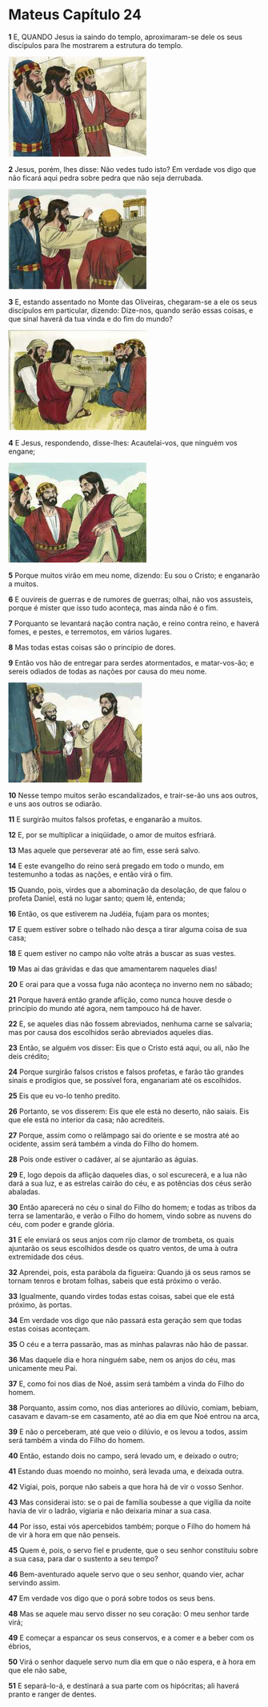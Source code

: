 # Mateus Capítulo 24

**1** 	E, QUANDO Jesus ia saindo do templo, aproximaram-se dele os seus discípulos para lhe mostrarem a estrutura do templo.

![](../Images/SweetPublishing/41-13-2.jpg) 

**2** 	Jesus, porém, lhes disse: Não vedes tudo isto? Em verdade vos digo que não ficará aqui pedra sobre pedra que não seja derrubada.

![](../Images/SweetPublishing/41-13-3.jpg) 

**3** 	E, estando assentado no Monte das Oliveiras, chegaram-se a ele os seus discípulos em particular, dizendo: Dize-nos, quando serão essas coisas, e que sinal haverá da tua vinda e do fim do mundo?

![](../Images/SweetPublishing/41-13-4.jpg) 

**4** 	E Jesus, respondendo, disse-lhes: Acautelai-vos, que ninguém vos engane;

![](../Images/SweetPublishing/41-13-5.jpg) 

**5** 	Porque muitos virão em meu nome, dizendo: Eu sou o Cristo; e enganarão a muitos.

**6** 	E ouvireis de guerras e de rumores de guerras; olhai, não vos assusteis, porque é mister que isso tudo aconteça, mas ainda não é o fim.

**7** 	Porquanto se levantará nação contra nação, e reino contra reino, e haverá fomes, e pestes, e terremotos, em vários lugares.

**8** 	Mas todas estas coisas são o princípio de dores.

**9** 	Então vos hão de entregar para serdes atormentados, e matar-vos-ão; e sereis odiados de todas as nações por causa do meu nome.

![](../Images/SweetPublishing/41-13-6.jpg) 

**10** 	Nesse tempo muitos serão escandalizados, e trair-se-ão uns aos outros, e uns aos outros se odiarão.

**11** 	E surgirão muitos falsos profetas, e enganarão a muitos.

**12** 	E, por se multiplicar a iniqüidade, o amor de muitos esfriará.

**13** 	Mas aquele que perseverar até ao fim, esse será salvo.

**14** 	E este evangelho do reino será pregado em todo o mundo, em testemunho a todas as nações, e então virá o fim.

**15** 	Quando, pois, virdes que a abominação da desolação, de que falou o profeta Daniel, está no lugar santo; quem lê, entenda;

**16** 	Então, os que estiverem na Judéia, fujam para os montes;

**17** 	E quem estiver sobre o telhado não desça a tirar alguma coisa de sua casa;

**18** 	E quem estiver no campo não volte atrás a buscar as suas vestes.

**19** 	Mas ai das grávidas e das que amamentarem naqueles dias!

**20** 	E orai para que a vossa fuga não aconteça no inverno nem no sábado;

**21** 	Porque haverá então grande aflição, como nunca houve desde o princípio do mundo até agora, nem tampouco há de haver.

**22** 	E, se aqueles dias não fossem abreviados, nenhuma carne se salvaria; mas por causa dos escolhidos serão abreviados aqueles dias.

**23** 	Então, se alguém vos disser: Eis que o Cristo está aqui, ou ali, não lhe deis crédito;

**24** 	Porque surgirão falsos cristos e falsos profetas, e farão tão grandes sinais e prodígios que, se possível fora, enganariam até os escolhidos.

**25** 	Eis que eu vo-lo tenho predito.

**26** 	Portanto, se vos disserem: Eis que ele está no deserto, não saiais. Eis que ele está no interior da casa; não acrediteis.

**27** 	Porque, assim como o relâmpago sai do oriente e se mostra até ao ocidente, assim será também a vinda do Filho do homem.

**28** 	Pois onde estiver o cadáver, aí se ajuntarão as águias.

**29** 	E, logo depois da aflição daqueles dias, o sol escurecerá, e a lua não dará a sua luz, e as estrelas cairão do céu, e as potências dos céus serão abaladas.

**30** 	Então aparecerá no céu o sinal do Filho do homem; e todas as tribos da terra se lamentarão, e verão o Filho do homem, vindo sobre as nuvens do céu, com poder e grande glória.

**31** 	E ele enviará os seus anjos com rijo clamor de trombeta, os quais ajuntarão os seus escolhidos desde os quatro ventos, de uma à outra extremidade dos céus.

**32** 	Aprendei, pois, esta parábola da figueira: Quando já os seus ramos se tornam tenros e brotam folhas, sabeis que está próximo o verão.

**33** 	Igualmente, quando virdes todas estas coisas, sabei que ele está próximo, às portas.

**34** 	Em verdade vos digo que não passará esta geração sem que todas estas coisas aconteçam.

**35** 	O céu e a terra passarão, mas as minhas palavras não hão de passar.

**36** 	Mas daquele dia e hora ninguém sabe, nem os anjos do céu, mas unicamente meu Pai.

**37** 	E, como foi nos dias de Noé, assim será também a vinda do Filho do homem.

**38** 	Porquanto, assim como, nos dias anteriores ao dilúvio, comiam, bebiam, casavam e davam-se em casamento, até ao dia em que Noé entrou na arca,

**39** 	E não o perceberam, até que veio o dilúvio, e os levou a todos, assim será também a vinda do Filho do homem.

**40** 	Então, estando dois no campo, será levado um, e deixado o outro;

**41** 	Estando duas moendo no moinho, será levada uma, e deixada outra.

**42** 	Vigiai, pois, porque não sabeis a que hora há de vir o vosso Senhor.

**43** 	Mas considerai isto: se o pai de família soubesse a que vigília da noite havia de vir o ladrão, vigiaria e não deixaria minar a sua casa.

**44** 	Por isso, estai vós apercebidos também; porque o Filho do homem há de vir à hora em que não penseis.

**45** 	Quem é, pois, o servo fiel e prudente, que o seu senhor constituiu sobre a sua casa, para dar o sustento a seu tempo?

**46** 	Bem-aventurado aquele servo que o seu senhor, quando vier, achar servindo assim.

**47** 	Em verdade vos digo que o porá sobre todos os seus bens.

**48** 	Mas se aquele mau servo disser no seu coração: O meu senhor tarde virá;

**49** 	E começar a espancar os seus conservos, e a comer e a beber com os ébrios,

**50** 	Virá o senhor daquele servo num dia em que o não espera, e à hora em que ele não sabe,

**51** 	E separá-lo-á, e destinará a sua parte com os hipócritas; ali haverá pranto e ranger de dentes.


